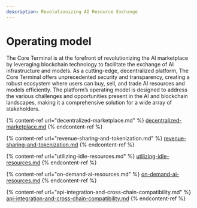 ```yaml
---
description: Revolutionizing AI Resource Exchange
---
```


# Operating model

The Core Terminal is at the forefront of revolutionizing the AI marketplace by leveraging blockchain technology to facilitate the exchange of AI infrastructure and models. As a cutting-edge, decentralized platform, The Core Terminal offers unprecedented security and transparency, creating a robust ecosystem where users can buy, sell, and trade AI resources and models efficiently. The platform’s operating model is designed to address the various challenges and opportunities present in the AI and blockchain landscapes, making it a comprehensive solution for a wide array of stakeholders.

{% content-ref url="decentralized-marketplace.md" %}
[decentralized-marketplace.md](decentralized-marketplace.md)
{% endcontent-ref %}

{% content-ref url="revenue-sharing-and-tokenization.md" %}
[revenue-sharing-and-tokenization.md](revenue-sharing-and-tokenization.md)
{% endcontent-ref %}

{% content-ref url="utilizing-idle-resources.md" %}
[utilizing-idle-resources.md](utilizing-idle-resources.md)
{% endcontent-ref %}

{% content-ref url="on-demand-ai-resources.md" %}
[on-demand-ai-resources.md](on-demand-ai-resources.md)
{% endcontent-ref %}

{% content-ref url="api-integration-and-cross-chain-compatibility.md" %}
[api-integration-and-cross-chain-compatibility.md](api-integration-and-cross-chain-compatibility.md)
{% endcontent-ref %}
